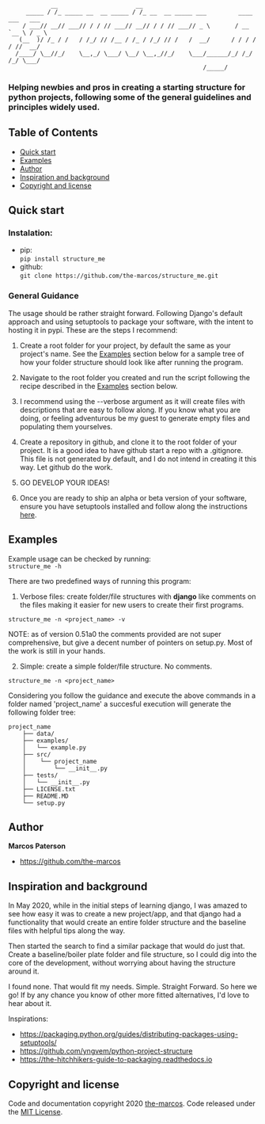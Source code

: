                 __                      __                                          
         _____ / /_ _____ __  __ _____ / /_ __  __ _____ ___         ____ ___   ___ 
        / ___// __// ___// / / // ___// __// / / // ___// _ \       / __ `__ \ / _ \
       (__  )/ /_ / /   / /_/ // /__ / /_ / /_/ // /   /  __/      / / / / / //  __/
      /____/ \__//_/    \__,_/ \___/ \__/ \__,_//_/    \___/______/_/ /_/ /_/ \___/ 
                                                           /_____/                 
### Helping newbies and pros in creating a starting structure for python projects, following some of the general guidelines and principles widely used.  
  

## Table of Contents
- [Quick start](#quick-start)
- [Examples](#examples)
- [Author](#author)
- [Inspiration and background](#inspiration-and-background)
- [Copyright and license](#copyright-and-license)

## Quick start
### Instalation:
- pip:  
    `pip install structure_me`
- github:  
    `git clone https://github.com/the-marcos/structure_me.git`

### General Guidance
The usage should be rather straight forward. Following Django's default approach
and using setuptools to package your software, with the intent to hosting it in
pypi.
These are the steps I recommend:
1. Create a root folder for your project, by default the same as your project's
name. See the [Examples](#examples) section below for a sample tree of how your
folder structure should look like after running the program.

2. Navigate to the root folder you created and run the script following the recipe
described in the [Examples](#examples) section below.

3. I recommend using the --verbose argument as it will create files with descriptions
that are easy to follow along. If you know what you are doing, or feeling adventurous
be my guest to generate empty files and populating them yourselves.

4. Create a repository in github, and clone it to the root folder of your project.
It is a good idea to have github start a repo with a .gitignore. This file is not
generated by default, and I do not intend in creating it this way. Let github do the
work.

5. GO DEVELOP YOUR IDEAS!

6. Once you are ready to ship an alpha or beta version of your software, ensure
you have setuptools installed and follow along the instructions [here](https://packaging.python.org/guides/distributing-packages-using-setuptools/).

## Examples
Example usage can be checked by running:  
`structure_me -h`

There are two predefined ways of running this program:
  
1. Verbose files: create folder/file structures with **django** like comments
on the files making it easier for new users to create their first programs.
  
`structure_me -n <project_name> -v`

NOTE: as of version 0.51a0 the comments provided are not super comprehensive, but
give a decent number of pointers on setup.py. Most of the work is still in your
hands.

2. Simple: create a simple folder/file structure. No comments.

`structure_me -n <project_name>`

Considering you follow the guidance and execute the above commands in a folder 
named 'project_name' a succesful execution will generate the following folder tree:  
```
project_name 
    ├── data/ 
    ├── examples/  
    │   └── example.py  
    ├── src/  
    │    └── project_name  
    │        └── __init__.py  
    ├── tests/  
    │   └── __init__.py  
    ├── LICENSE.txt  
    ├── README.MD  
    └── setup.py  
```

## Author

**Marcos Paterson**
- <https://github.com/the-marcos>


## Inspiration and background

In May 2020, while in the initial steps of learning django, I was amazed to
see how easy it was to create a new project/app, and that django had a functionality
that would create an entire folder structure and the baseline files with helpful
tips along the way.

Then started the search to find a similar package that would do just that. Create
a baseline/boiler plate folder and file structure, so I could dig into the core 
of the development, without worrying about having the structure around it.

I found none. That would fit my needs. Simple. Straight Forward. So here we go!
If by any chance you know of other more fitted alternatives, I'd love to hear about it.

Inspirations:
- <https://packaging.python.org/guides/distributing-packages-using-setuptools/>
- <https://github.com/yngvem/python-project-structure>
- <https://the-hitchhikers-guide-to-packaging.readthedocs.io>


## Copyright and license

Code and documentation copyright 2020 [the-marcos](https://github.com/the-marcos). 
Code released under the [MIT License](https://github.com/the-marcos/structure_me/blob/master/LICENSE).